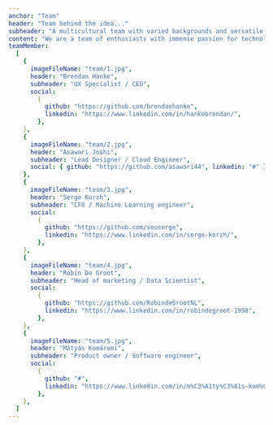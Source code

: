 ```yaml
---
anchor: "Team"
header: "Team behind the idea..."
subheader: "A multicultural team with varied backgrounds and versatile experiences"
content: "We are a team of enthusiasts with immense passion for technology and the healthcare industry. "
teamMember:
  [
    {
      imageFileName: "team/1.jpg",
      header: "Brendan Hanke",
      subheader: "UX Specialist / CEO",
      social:
        {
          github: "https://github.com/brendanhanke",
          linkedin: "https://www.linkedin.com/in/hankebrendan/",
        },
    },
    {
      imageFileName: "team/2.jpg",
      header: "Asawari Joshi",
      subheader: "Lead Designer / Cloud Engineer",
      social: { github: "https://github.com/asawari44", linkedin: "#" },
    },
    {
      imageFileName: "team/3.jpg",
      header: "Serge Korzh",
      subheader: "CFO / Machine Learning engineer",
      social:
        {
          github: "https://github.com/souserge",
          linkedin: "https://www.linkedin.com/in/serge-korzh/",
        },
    },
    {
      imageFileName: "team/4.jpg",
      header: "Robin De Groot",
      subheader: "Head of marketing / Data Scientist",
      social:
        {
          github: "https://github.com/RobindeGrootNL",
          linkedin: "https://www.linkedin.com/in/robindegroot-1998",
        },
    },
    {
      imageFileName: "team/5.jpg",
      header: "Mátyás Komáromi",
      subheader: "Product owner / Software engineer",
      social:
        {
          github: "#",
          linkedin: "https://www.linkedin.com/in/m%C3%A1ty%C3%A1s-kom%C3%A1romi-77a3bb17a/",
        },
    },
  ]
---
```

